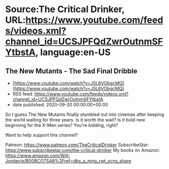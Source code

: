 # Source:The Critical Drinker, URL:https://www.youtube.com/feeds/videos.xml?channel_id=UCSJPFQdZwrOutnmSFYtbstA, language:en-US

## The New Mutants - The Sad Final Dribble
 - [https://www.youtube.com/watch?v=J5L6VObgcMQ](https://www.youtube.com/watch?v=J5L6VObgcMQ)
 - RSS feed: https://www.youtube.com/feeds/videos.xml?channel_id=UCSJPFQdZwrOutnmSFYtbstA
 - date published: 2020-09-20 00:00:00+00:00

So I guess The New Mutants finally stumbled out into cinemas after keeping the world waiting for three years. Is it worth the wait? Is it bold new beginning for the X-Men series? You're kidding, right? 



Want to help support this channel? 



Patreon: https://www.patreon.com/TheCriticalDrinker
SubscribeStar: https://www.subscribestar.com/the-critical-drinker
My books on Amazon: https://www.amazon.com/Will-Jordan/e/B00BCO7SA8%3Fref=dbs_a_mng_rwt_scns_share

